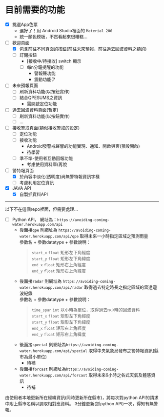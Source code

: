 # 目前需要的功能
- [x] 挑選App色票
    - 選好了！用 Android Studio裡面的 `Material 200`
    - 統一顏色模板，不然看起來很糟糕...
- [ ] 歡迎頁面
    - [X] 包含前往不同頁面的按鈕(前往未來預報、前往過去回波資料之類的)
    - [ ] 訂閱按鈕
        - [接收中/待接收] switch 顯示
        - [ ] 每n分鐘提醒的功能
            - 警報聲功能
            - 震動功能(?

- [ ] 未來預報頁面
    - [ ] 刷新資料功能(以按鈕實作)
    - [ ] 結合QPESUMS之資訊
        - 需開啟定位功能

- [ ] 過去回波資料頁面(暫定)
    - [ ] 刷新資料功能(以按鈕實作)
    - [ ] ...

- [ ] 接收警戒頁面(類似接收警戒的設定)
    - [ ] 定位功能
    - [ ] 接收功能
        - Android發警戒聲響的功能實現、通知、開啟與否(預設開啟)
        - 待學習
    - [ ] 準不準-使用者互動回報功能
        - 考慮使用資料庫(再說

- [ ] 警特報頁面
    - [X] 於內容中淡化(透明度)尚無警特報資訊字樣
    - [ ] 考慮利用定位資訊

- [x] JAVA API
    - [x] 自製抓資料API

---

以下不在這個repo裡面，但需要處理...

- [ ] Python API， 網址為：`https://avoiding-coming-water.herokuapp.com/api`
    - 後面接`qpe` 則網址為 `https://avoiding-coming-water.herokuapp.com/api/qpe` 取得未來一小時指定區域之預測雨量  
      參數名 + 參數datatype + 參數說明：  
        > `start_x` `float` 矩形左下角經度  
        > `start_y` `float` 矩形左下角緯度  
        > `end_x` `float` 矩形右上角經度  
        > `end_y` `float` 矩形右上角緯度  
    - 後面接`radar` 則網址為 `https://avoiding-coming-water.herokuapp.com/api/radar` 取得過去特定時長之指定區域的雷達迴波紀錄  
      參數名 + 參數datatype + 參數說明：
        > `time_span` `int` 以小時為單位，取得過去n小時的回波資料  
        > `start_x` `float` 矩形左下角經度  
        > `start_y` `float` 矩形左下角緯度  
        > `end_x` `float` 矩形右上角經度  
        > `end_y` `float` 矩形右上角緯度  
    - 後面接`special` 則網址為`https://avoiding-coming-water.herokuapp.com/api/special` 取得中央氣象局發布之警特報資訊(縣市為最小單位)
        - 待補
    - 後面接`forcast` 則網址為`https://avoiding-coming-water.herokuapp.com/api/forcast` 取得未來6小時之各式天氣及體感資訊
        - 待補

由使用者本地更新所在經緯資訊(同時更新所在縣市)，將每次對python API的請求中附上縣市名稱以調取相對應資料。
3分鐘更新(抓python API)一次，得知有無警報。
